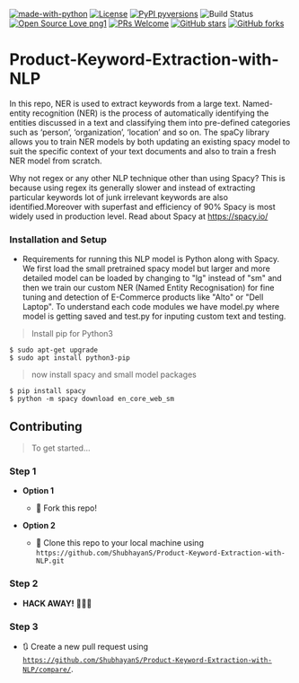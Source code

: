 [![made-with-python](https://img.shields.io/badge/Made%20with-Python-1f425f.svg)](https://www.python.org/)
[![License](http://img.shields.io/:license-gnu-blue.svg)](http://doge.gnu-license.org)
[![PyPI pyversions](https://img.shields.io/pypi/pyversions/ansicolortags.svg)](https://pypi.python.org/pypi/ansicolortags/)
![Build Status](http://img.shields.io/travis/badges/badgerbadgerbadger.svg?style=flat-square)
[![Open Source Love png1](https://badges.frapsoft.com/os/v1/open-source.png?v=103)](https://github.com/ellerbrock/open-source-badges/)
[![PRs Welcome](https://img.shields.io/badge/PRs-welcome-brightgreen.svg?style=flat-square)](http://makeapullrequest.com)
[![GitHub stars](https://img.shields.io/github/stars/ShubhayanS/Product-Keyword-Extraction-with-NLP?style=social&label=Star&maxAge=2592000)](https://GitHub.com/ShubhayanS/Product-Keyword-Extraction-with-NLP/stargazers/)
[![GitHub forks](https://img.shields.io/github/forks/ShubhayanS/Product-Keyword-Extraction-with-NLP?style=social&label=Fork&maxAge=2592000)](https://GitHub.com/ShubhayanS/Product-Keyword-Extraction-with-NLP/network/)
# Product-Keyword-Extraction-with-NLP

In this repo, NER is used to extract keywords from a large text. Named-entity recognition (NER) is the process of automatically identifying the entities discussed in a text and classifying them into pre-defined categories such as ‘person’, ‘organization’, ‘location’ and so on. The spaCy library allows you to train NER models by both updating an existing spacy model to suit the specific context of your text documents and also to train a fresh NER model from scratch.

Why not regex or any other NLP technique other than using Spacy?
This is because using regex its generally slower and instead of extracting particular keywords lot of junk irrelevant keywords are also identified.Moreover with superfast and efficiency of 90% Spacy is most widely used in production level. Read about Spacy at https://spacy.io/

### Installation and Setup

- Requirements for running this NLP model is Python along with Spacy. We first load the small pretrained spacy model but larger and more detailed model can be loaded by changing to "lg" instead of "sm" and then we train our custom NER (Named Entity Recognisation) for fine tuning and detection of E-Commerce products like "Alto" or "Dell Laptop". To understand each code modules we have model.py where model is getting saved and test.py for inputing custom text and testing.

> Install pip for Python3

```shell
$ sudo apt-get upgrade
$ sudo apt install python3-pip
```

> now install spacy and small model packages

```shell
$ pip install spacy
$ python -m spacy download en_core_web_sm
```


## Contributing

> To get started...

### Step 1

- **Option 1**
    - 🍴 Fork this repo!

- **Option 2**
    - 👯 Clone this repo to your local machine using `https://github.com/ShubhayanS/Product-Keyword-Extraction-with-NLP.git`

### Step 2

- **HACK AWAY!** 🔨🔨🔨

### Step 3

- 🔃 Create a new pull request using <a href="https://github.com/ShubhayanS/Product-Keyword-Extraction-with-NLP/compare/" target="_blank">`https://github.com/ShubhayanS/Product-Keyword-Extraction-with-NLP/compare/`</a>.

